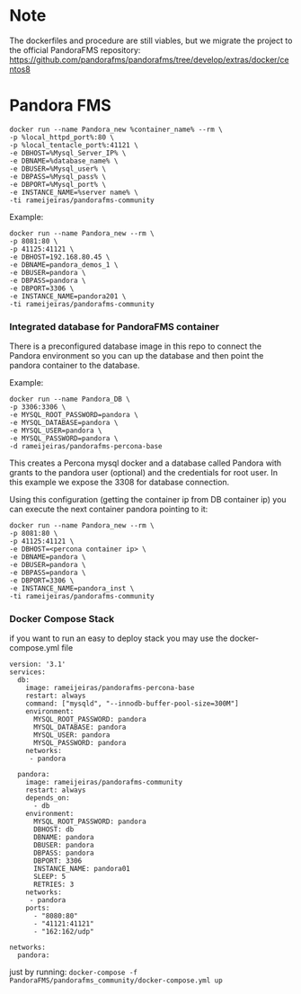 # Note

The dockerfiles and procedure are still viables, but we migrate the project to the official PandoraFMS repository: https://github.com/pandorafms/pandorafms/tree/develop/extras/docker/centos8

# Pandora FMS

```
docker run --name Pandora_new %container_name% --rm \
-p %local_httpd_port%:80 \
-p %local_tentacle_port%:41121 \
-e DBHOST=%Mysql_Server_IP% \
-e DBNAME=%database_name% \
-e DBUSER=%Mysql_user% \
-e DBPASS=%Mysql_pass% \
-e DBPORT=%Mysql_port% \
-e INSTANCE_NAME=%server name% \
-ti rameijeiras/pandorafms-community
```
Example:
```
docker run --name Pandora_new --rm \
-p 8081:80 \
-p 41125:41121 \
-e DBHOST=192.168.80.45 \
-e DBNAME=pandora_demos_1 \
-e DBUSER=pandora \
-e DBPASS=pandora \
-e DBPORT=3306 \
-e INSTANCE_NAME=pandora201 \
-ti rameijeiras/pandorafms-community
```

### Integrated database for PandoraFMS container
There is a preconfigured database image in this repo to connect the Pandora environment  so you can up the database and then point the pandora container to the database.

Example:
```
docker run --name Pandora_DB \
-p 3306:3306 \
-e MYSQL_ROOT_PASSWORD=pandora \
-e MYSQL_DATABASE=pandora \
-e MYSQL_USER=pandora \
-e MYSQL_PASSWORD=pandora \
-d rameijeiras/pandorafms-percona-base
```

This creates a Percona mysql docker and a database called Pandora with grants to the pandora user (optional) and the credentials for root user. 
In this example we expose the 3308 for database connection. 

Using this configuration (getting the container ip from DB container ip) you can execute the next container pandora pointing to it:

```
docker run --name Pandora_new --rm \
-p 8081:80 \
-p 41125:41121 \
-e DBHOST=<percona container ip> \
-e DBNAME=pandora \
-e DBUSER=pandora \
-e DBPASS=pandora \
-e DBPORT=3306 \
-e INSTANCE_NAME=pandora_inst \
-ti rameijeiras/pandorafms-community
```

### Docker Compose Stack

if you want to run an easy to deploy stack you may use the docker-compose.yml file

```
version: '3.1'
services:
  db:
    image: rameijeiras/pandorafms-percona-base
    restart: always
    command: ["mysqld", "--innodb-buffer-pool-size=300M"] 
    environment:
      MYSQL_ROOT_PASSWORD: pandora
      MYSQL_DATABASE: pandora
      MYSQL_USER: pandora
      MYSQL_PASSWORD: pandora
    networks:
     - pandora

  pandora:
    image: rameijeiras/pandorafms-community
    restart: always
    depends_on:
      - db
    environment:
      MYSQL_ROOT_PASSWORD: pandora
      DBHOST: db
      DBNAME: pandora
      DBUSER: pandora
      DBPASS: pandora
      DBPORT: 3306
      INSTANCE_NAME: pandora01
      SLEEP: 5
      RETRIES: 3
    networks:
     - pandora
    ports:
      - "8080:80"
      - "41121:41121"
      - "162:162/udp"

networks:
  pandora:
```
just by running: `docker-compose -f PandoraFMS/pandorafms_community/docker-compose.yml up`
